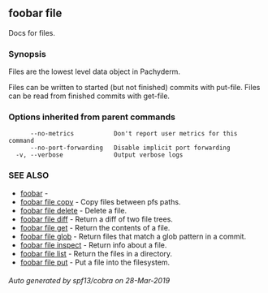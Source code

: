 ## foobar file

Docs for files.

### Synopsis


Files are the lowest level data object in Pachyderm.

Files can be written to started (but not finished) commits with put-file.
Files can be read from finished commits with get-file.


### Options inherited from parent commands

```
      --no-metrics           Don't report user metrics for this command
      --no-port-forwarding   Disable implicit port forwarding
  -v, --verbose              Output verbose logs
```

### SEE ALSO
* [foobar](foobar.md)	 - 
* [foobar file copy](foobar_file_copy.md)	 - Copy files between pfs paths.
* [foobar file delete](foobar_file_delete.md)	 - Delete a file.
* [foobar file diff](foobar_file_diff.md)	 - Return a diff of two file trees.
* [foobar file get](foobar_file_get.md)	 - Return the contents of a file.
* [foobar file glob](foobar_file_glob.md)	 - Return files that match a glob pattern in a commit.
* [foobar file inspect](foobar_file_inspect.md)	 - Return info about a file.
* [foobar file list](foobar_file_list.md)	 - Return the files in a directory.
* [foobar file put](foobar_file_put.md)	 - Put a file into the filesystem.

###### Auto generated by spf13/cobra on 28-Mar-2019
